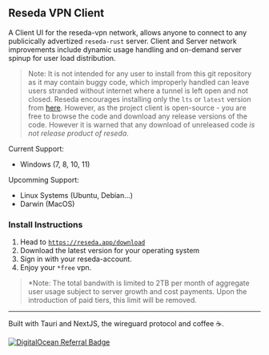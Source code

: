 ## Reseda VPN Client
A Client UI for the reseda-vpn network, allows anyone to connect to any publicically advertized `reseda-rust` server. 
Client and Server network improvements include dynamic usage handling and on-demand server spinup for user load distribution.

> Note: It is not intended for any user to install from this git repository as it may contain buggy code, which improperly handled can leave users stranded without internet where a tunnel is left open and not closed. Reseda encourages installing only the `lts` or `latest` version from [here](https://reseda.app/download). However, as the project client is open-source - you are free to browse the code and download any release versions of the code. However it is warned that any download of unreleased code *is not release product of reseda*.

Current Support:
 - Windows (7, 8, 10, 11)

Upcomming Support:
 - Linux Systems (Ubuntu, Debian...)
 - Darwin (MacOS)

### Install Instructions
1. Head to [`https://reseda.app/download`](https://reseda.app/download)
2. Download the latest version for your operating system
3. Sign in with your reseda-account. 
4. Enjoy your `*free` vpn.

> *Note: The total bandwith is limited to 2TB per month of aggregate user usage subject to server growth and cost payments. Upon the introduction of paid tiers, this limit will be removed.

-------

Built with Tauri and NextJS, the wireguard protocol and coffee ☕. 

<a href="https://www.digitalocean.com/?refcode=3d0dcb8bf168&utm_campaign=Referral_Invite&utm_medium=Referral_Program&utm_source=badge"><img src="https://web-platforms.sfo2.digitaloceanspaces.com/WWW/Badge%203.svg" alt="DigitalOcean Referral Badge" /></a>
